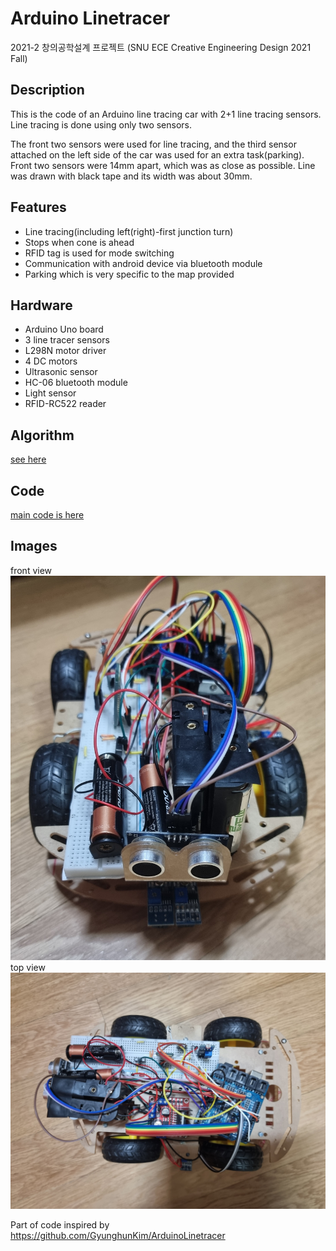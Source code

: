 # Arduino Linetracer

 2021-2 창의공학설계 프로젝트 (SNU ECE Creative Engineering Design 2021 Fall)

## Description

This is the code of an Arduino line tracing car with 2+1 line tracing sensors. Line tracing is done using only two sensors.

The front two sensors were used for line tracing, and the third sensor attached on the left side of the car was used for an extra task(parking). Front two sensors were 14mm apart, which was as close as possible. Line was drawn with black tape and its width was about 30mm.

## Features
* Line tracing(including left(right)-first junction turn)
* Stops when cone is ahead
* RFID tag is used for mode switching
* Communication with android device via bluetooth module
* Parking which is very specific to the map provided

## Hardware
* Arduino Uno board
* 3 line tracer sensors
* L298N motor driver
* 4 DC motors
* Ultrasonic sensor
* HC-06 bluetooth module
* Light sensor
* RFID-RC522 reader

## Algorithm
[see here](Algorithm.md)

## Code
[main code is here](./main2/main2.ino)

## Images
front view
![image](front.jpg)
top view
![image](top.jpg)


Part of code inspired by
https://github.com/GyunghunKim/ArduinoLinetracer